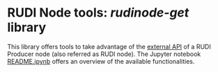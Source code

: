 # RUDI Node tools: _rudinode-get_ library

This library offers tools to take advantage of the [external API](https://app.swaggerhub.com/apis/OlivierMartineau/RUDI-PRODUCER) of a RUDI Producer node (also referred as RUDI node).
The Jupyter notebook [README.ipynb](README.ipynb) offers an overview of the available functionalities.
